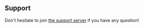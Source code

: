 ## Support
Don't hesitate to join [the support server](https://discord.gg/frpCcQfvTz) if you have any question!